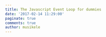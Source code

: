 ```yaml
---
title: The Javascript Event Loop for dummies
date: '2017-02-14 11:29:00'
paginate: true
comments: true
author: musikele
---
```

